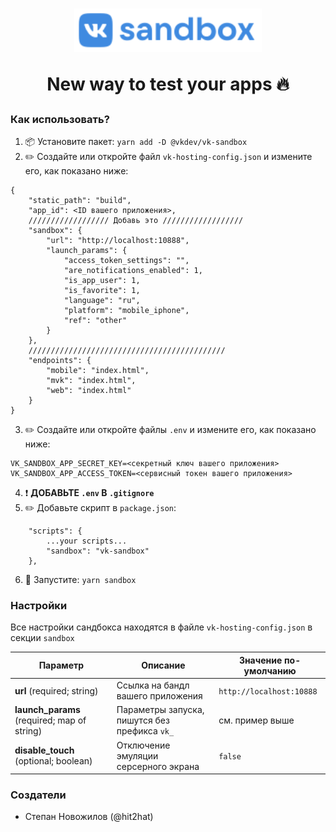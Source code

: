 <h1 align="center">
  <a href="#"><img src="docs/logo.svg?raw=true" width="300" alt="VK Sandbox"></a>
  <p>New way to test your apps 🔥</p>
</h1>

### Как использовать?
1. 📦 Установите пакет: ```yarn add -D @vkdev/vk-sandbox```
2. ✏️ Создайте или откройте файл ```vk-hosting-config.json``` и измените его, как показано ниже:
```
{
    "static_path": "build",
    "app_id": <ID вашего приложения>,
    ////////////////// Добавь это //////////////////
    "sandbox": {
        "url": "http://localhost:10888",
        "launch_params": {
            "access_token_settings": "",
            "are_notifications_enabled": 1,
            "is_app_user": 1,
            "is_favorite": 1,
            "language": "ru",
            "platform": "mobile_iphone",
            "ref": "other"
        }
    },
    ////////////////////////////////////////////
    "endpoints": {
        "mobile": "index.html",
        "mvk": "index.html",
        "web": "index.html"
    }
}
```
3. ✏️ Создайте или откройте файлы ```.env``` и измените его, как показано ниже:
```
VK_SANDBOX_APP_SECRET_KEY=<секретный ключ вашего приложения>
VK_SANDBOX_APP_ACCESS_TOKEN=<сервисный токен вашего приложения>
```
4. ❗️ **ДОБАВЬТЕ ```.env``` В ```.gitignore```**
5. ✏️ Добавьте скрипт в ```package.json```:
```
    "scripts": {
        ...your scripts...
        "sandbox": "vk-sandbox"
    },
```
6. 🚀 Запустите: ```yarn sandbox```

### Настройки
Все настройки сандбокса находятся в файле ```vk-hosting-config.json``` в секции ```sandbox```

| Параметр | Описание | Значение по-умолчанию  |
| ------------- | ------------- | ----- |
| **url** (required; string) | Ссылка на бандл вашего приложения | ```http://localhost:10888``` |
| **launch_params** (required; map of string) | Параметры запуска, пишутся без префикса ```vk_``` | см. пример выше |
| **disable_touch** (optional; boolean) | Отключение эмуляции серсерного экрана | ```false``` |

### Создатели
* Степан Новожилов (@hit2hat)